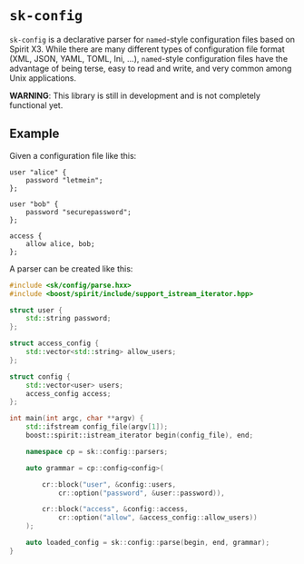 # `sk-config`

`sk-config` is a declarative parser for `named`-style configuration files
based on Spirit X3.  While there are many different types of configuration
file format (XML, JSON, YAML, TOML, Ini, ...), `named`-style configuration
files have the advantage of being terse, easy to read and write, and very
common among Unix applications.

**WARNING**: This library is still in development and is not completely
functional yet.

## Example

Given a configuration file like this:

```
user "alice" {
	password "letmein";
};

user "bob" {
	password "securepassword";
};

access {
	allow alice, bob;
};
```

A parser can be created like this:

```c++
#include <sk/config/parse.hxx>
#include <boost/spirit/include/support_istream_iterator.hpp>

struct user {
	std::string password;
};

struct access_config {
	std::vector<std::string> allow_users;
};

struct config {
	std::vector<user> users;
	access_config access;
};

int main(int argc, char **argv) {
	std::ifstream config_file(argv[1]);
	boost::spirit::istream_iterator begin(config_file), end;

	namespace cp = sk::config::parsers;

	auto grammar = cp::config<config>(

		cr::block("user", &config::users,
			cr::option("password", &user::password)),

		cr::block("access", &config::access,
			cr::option("allow", &access_config::allow_users))
	);

	auto loaded_config = sk::config::parse(begin, end, grammar);
}
```